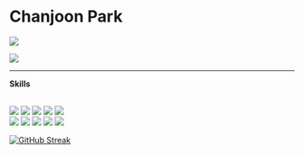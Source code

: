 # Chanjoon Park


![](https://komarev.com/ghpvc/?username=ChanJoon&color=04C1E2&style=for-the-badge)

<a href="https://chanjoon.github.io/"><img src="https://img.shields.io/badge/ Blog-black?style=flat-square&logo=github&logoColor=white"/></a>

---
**Skills**

<br>
<img src="https://img.shields.io/badge/-C++-blue?style=plastic&logo=cplusplus"/></a>
<img src="https://img.shields.io/badge/Python-3776AB?style=plastic&logo=Python&logoColor=white"/></a>
<img src="https://img.shields.io/badge/ROS-22314E?style=plastic&logo=ROS&logoColor=white"/></a>
<img src="https://img.shields.io/badge/PyTorch-EE4C2C?style=plastic&logo=PyTorch&logoColor=white"/>
<img src="https://img.shields.io/badge/Rust-%23000000.svg?style=plastic&logo=rust&logoColor=white"></a>
<br>
<img src="https://img.shields.io/badge/Ubuntu-E95420?style-plastic&logo=ubuntu&logoColor=white"></a>
<img src="https://img.shields.io/badge/-LaTeX-008080?style=plastic&logo=latex&logoColor=white"></a>
<img src="https://img.shields.io/badge/MATLAB-FF452F?style=platic&logo=Mathworks&logoColor=white"/></a> 
<img src="https://img.shields.io/badge/Blender-F5792A?style=platic&logo=Blender&logoColor=white"/></a> 
<img src="https://img.shields.io/badge/Unity-000000?style=platic&logo=Unity&logoColor=white"/></a> 
<br>

[![GitHub Streak](https://streak-stats.demolab.com/?user=ChanJoon&theme=black-ice)](https://git.io/streak-stats)
